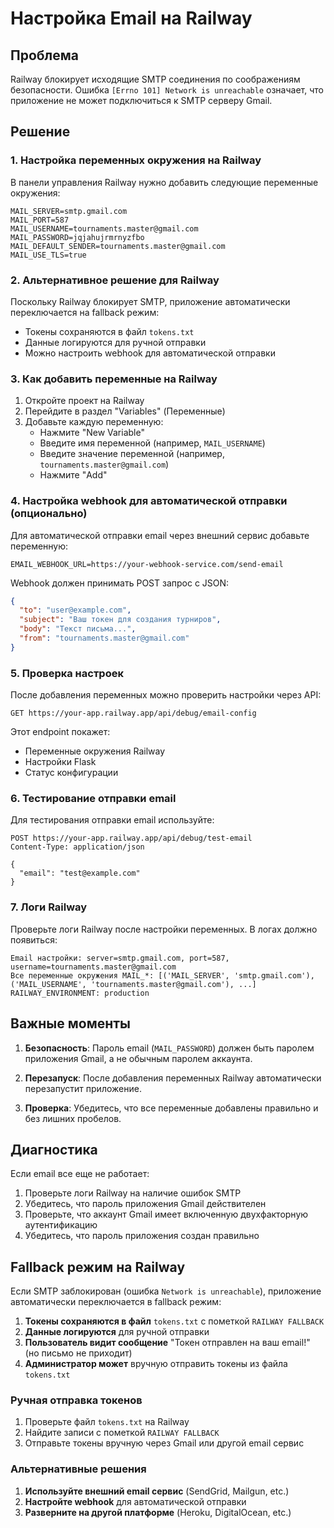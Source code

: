 # Настройка Email на Railway

## Проблема
Railway блокирует исходящие SMTP соединения по соображениям безопасности. Ошибка `[Errno 101] Network is unreachable` означает, что приложение не может подключиться к SMTP серверу Gmail.

## Решение

### 1. Настройка переменных окружения на Railway

В панели управления Railway нужно добавить следующие переменные окружения:

```
MAIL_SERVER=smtp.gmail.com
MAIL_PORT=587
MAIL_USERNAME=tournaments.master@gmail.com
MAIL_PASSWORD=jqjahujrmrnyzfbo
MAIL_DEFAULT_SENDER=tournaments.master@gmail.com
MAIL_USE_TLS=true
```

### 2. Альтернативное решение для Railway

Поскольку Railway блокирует SMTP, приложение автоматически переключается на fallback режим:

- Токены сохраняются в файл `tokens.txt`
- Данные логируются для ручной отправки
- Можно настроить webhook для автоматической отправки

### 3. Как добавить переменные на Railway

1. Откройте проект на Railway
2. Перейдите в раздел "Variables" (Переменные)
3. Добавьте каждую переменную:
   - Нажмите "New Variable"
   - Введите имя переменной (например, `MAIL_USERNAME`)
   - Введите значение переменной (например, `tournaments.master@gmail.com`)
   - Нажмите "Add"

### 4. Настройка webhook для автоматической отправки (опционально)

Для автоматической отправки email через внешний сервис добавьте переменную:

```
EMAIL_WEBHOOK_URL=https://your-webhook-service.com/send-email
```

Webhook должен принимать POST запрос с JSON:
```json
{
  "to": "user@example.com",
  "subject": "Ваш токен для создания турниров",
  "body": "Текст письма...",
  "from": "tournaments.master@gmail.com"
}
```

### 5. Проверка настроек

После добавления переменных можно проверить настройки через API:

```
GET https://your-app.railway.app/api/debug/email-config
```

Этот endpoint покажет:
- Переменные окружения Railway
- Настройки Flask
- Статус конфигурации

### 6. Тестирование отправки email

Для тестирования отправки email используйте:

```
POST https://your-app.railway.app/api/debug/test-email
Content-Type: application/json

{
  "email": "test@example.com"
}
```

### 7. Логи Railway

Проверьте логи Railway после настройки переменных. В логах должно появиться:

```
Email настройки: server=smtp.gmail.com, port=587, username=tournaments.master@gmail.com
Все переменные окружения MAIL_*: [('MAIL_SERVER', 'smtp.gmail.com'), ('MAIL_USERNAME', 'tournaments.master@gmail.com'), ...]
RAILWAY_ENVIRONMENT: production
```

## Важные моменты

1. **Безопасность**: Пароль email (`MAIL_PASSWORD`) должен быть паролем приложения Gmail, а не обычным паролем аккаунта.

2. **Перезапуск**: После добавления переменных Railway автоматически перезапустит приложение.

3. **Проверка**: Убедитесь, что все переменные добавлены правильно и без лишних пробелов.

## Диагностика

Если email все еще не работает:

1. Проверьте логи Railway на наличие ошибок SMTP
2. Убедитесь, что пароль приложения Gmail действителен
3. Проверьте, что аккаунт Gmail имеет включенную двухфакторную аутентификацию
4. Убедитесь, что пароль приложения создан правильно

## Fallback режим на Railway

Если SMTP заблокирован (ошибка `Network is unreachable`), приложение автоматически переключается в fallback режим:

1. **Токены сохраняются в файл** `tokens.txt` с пометкой `RAILWAY FALLBACK`
2. **Данные логируются** для ручной отправки
3. **Пользователь видит сообщение** "Токен отправлен на ваш email!" (но письмо не приходит)
4. **Администратор может** вручную отправить токены из файла `tokens.txt`

### Ручная отправка токенов

1. Проверьте файл `tokens.txt` на Railway
2. Найдите записи с пометкой `RAILWAY FALLBACK`
3. Отправьте токены вручную через Gmail или другой email сервис

### Альтернативные решения

1. **Используйте внешний email сервис** (SendGrid, Mailgun, etc.)
2. **Настройте webhook** для автоматической отправки
3. **Разверните на другой платформе** (Heroku, DigitalOcean, etc.)

